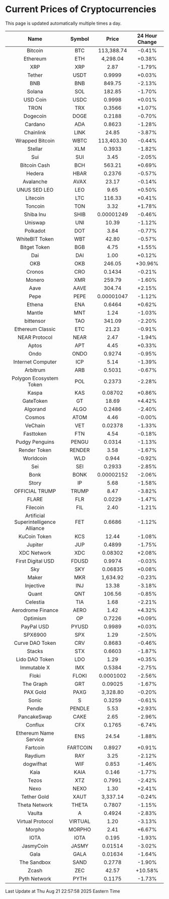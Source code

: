 # Current Prices of Cryptocurrencies
This page is updated automatically multiple times a day.

| Name | Symbol | Price | 24 Hour Change |
| :---: |:---:| :---: | :---: |
| Bitcoin | BTC | 113,388.74 | -0.41% |
| Ethereum | ETH | 4,298.04 | +0.38% |
| XRP | XRP | 2.87 | -1.79% |
| Tether | USDT | 0.9999 | +0.03% |
| BNB | BNB | 849.75 | -2.13% |
| Solana | SOL | 182.85 | -1.70% |
| USD Coin | USDC | 0.9998 | +0.01% |
| TRON | TRX | 0.3566 | +1.07% |
| Dogecoin | DOGE | 0.2188 | -0.70% |
| Cardano | ADA | 0.8623 | -1.28% |
| Chainlink | LINK | 24.85 | -3.87% |
| Wrapped Bitcoin | WBTC | 113,403.30 | -0.44% |
| Stellar | XLM | 0.3933 | -1.82% |
| Sui | SUI | 3.45 | -2.05% |
| Bitcoin Cash | BCH | 563.21 | +0.69% |
| Hedera | HBAR | 0.2376 | -0.57% |
| Avalanche | AVAX | 23.17 | -0.14% |
| UNUS SED LEO | LEO | 9.65 | +0.50% |
| Litecoin | LTC | 116.33 | +0.41% |
| Toncoin | TON | 3.32 | +1.78% |
| Shiba Inu | SHIB | 0.00001249 | -0.46% |
| Uniswap | UNI | 10.39 | -1.12% |
| Polkadot | DOT | 3.84 | -0.77% |
| WhiteBIT Token | WBT | 42.80 | -0.57% |
| Bitget Token | BGB | 4.75 | +1.55% |
| Dai | DAI | 1.00 | +0.12% |
| OKB | OKB | 246.05 | +30.96% |
| Cronos | CRO | 0.1434 | -0.21% |
| Monero | XMR | 259.79 | -1.60% |
| Aave | AAVE | 304.74 | +2.15% |
| Pepe | PEPE | 0.00001047 | -1.12% |
| Ethena | ENA | 0.6464 | +0.62% |
| Mantle | MNT | 1.24 | -1.03% |
| bittensor | TAO | 341.09 | -2.20% |
| Ethereum Classic | ETC | 21.23 | -0.91% |
| NEAR Protocol | NEAR | 2.47 | -1.94% |
| Aptos | APT | 4.45 | +0.33% |
| Ondo | ONDO | 0.9274 | -0.95% |
| Internet Computer | ICP | 5.14 | -1.39% |
| Arbitrum | ARB | 0.5031 | -0.67% |
| Polygon Ecosystem Token | POL | 0.2373 | -2.28% |
| Kaspa | KAS | 0.08702 | +0.86% |
| GateToken | GT | 18.69 | +4.42% |
| Algorand | ALGO | 0.2486 | -2.40% |
| Cosmos | ATOM | 4.46 | -0.00% |
| VeChain | VET | 0.02378 | -1.33% |
| Fasttoken | FTN | 4.54 | -0.18% |
| Pudgy Penguins | PENGU | 0.0314 | -1.13% |
| Render Token | RENDER | 3.58 | -1.67% |
| Worldcoin | WLD | 0.944 | -0.92% |
| Sei | SEI | 0.2933 | -2.85% |
| Bonk | BONK | 0.00002152 | -2.06% |
| Story | IP | 5.68 | -1.58% |
| OFFICIAL TRUMP | TRUMP | 8.47 | -3.82% |
| FLARE | FLR | 0.0229 | -1.47% |
| Filecoin | FIL | 2.40 | -1.21% |
| Artificial Superintelligence Alliance | FET | 0.6686 | -1.12% |
| KuCoin Token | KCS | 12.44 | -1.08% |
| Jupiter | JUP | 0.4899 | -1.75% |
| XDC Network | XDC | 0.08302 | +2.08% |
| First Digital USD | FDUSD | 0.9974 | -0.03% |
| Sky | SKY | 0.06835 | +0.08% |
| Maker | MKR | 1,634.92 | -0.23% |
| Injective | INJ | 13.38 | -3.18% |
| Quant | QNT | 106.56 | -0.85% |
| Celestia | TIA | 1.68 | -2.21% |
| Aerodrome Finance | AERO | 1.42 | +4.32% |
| Optimism | OP | 0.7226 | +0.09% |
| PayPal USD | PYUSD | 0.9989 | +0.03% |
| SPX6900 | SPX | 1.29 | -2.50% |
| Curve DAO Token | CRV | 0.8683 | -0.46% |
| Stacks | STX | 0.6603 | -1.87% |
| Lido DAO Token | LDO | 1.29 | +0.35% |
| Immutable X | IMX | 0.5384 | -2.75% |
| Floki | FLOKI | 0.0001002 | -2.56% |
| The Graph | GRT | 0.09025 | -1.67% |
| PAX Gold | PAXG | 3,328.80 | -0.20% |
| Sonic | S | 0.3259 | -0.61% |
| Pendle | PENDLE | 5.53 | +2.93% |
| PancakeSwap | CAKE | 2.65 | -2.96% |
| Conflux | CFX | 0.1765 | -6.74% |
| Ethereum Name Service | ENS | 24.54 | -1.88% |
| Fartcoin | FARTCOIN | 0.8927 | +0.91% |
| Raydium | RAY | 3.25 | -2.12% |
| dogwifhat | WIF | 0.853 | -1.46% |
| Kaia | KAIA | 0.146 | -1.77% |
| Tezos | XTZ | 0.7991 | -2.42% |
| Nexo | NEXO | 1.30 | +2.41% |
| Tether Gold | XAUT | 3,337.14 | -0.24% |
| Theta Network | THETA | 0.7807 | -1.15% |
| Vaulta | A | 0.4924 | -2.83% |
| Virtual Protocol | VIRTUAL | 1.20 | -3.13% |
| Morpho | MORPHO | 2.41 | +6.67% |
| IOTA | IOTA | 0.195 | -1.93% |
| JasmyCoin | JASMY | 0.01514 | -3.02% |
| Gala | GALA | 0.01634 | -1.64% |
| The Sandbox | SAND | 0.2778 | -1.90% |
| Zcash | ZEC | 42.57 | +10.58% |
| Pyth Network | PYTH | 0.1175 | -1.73% |

Last Update at Thu Aug 21 22:57:58 2025 Eastern Time